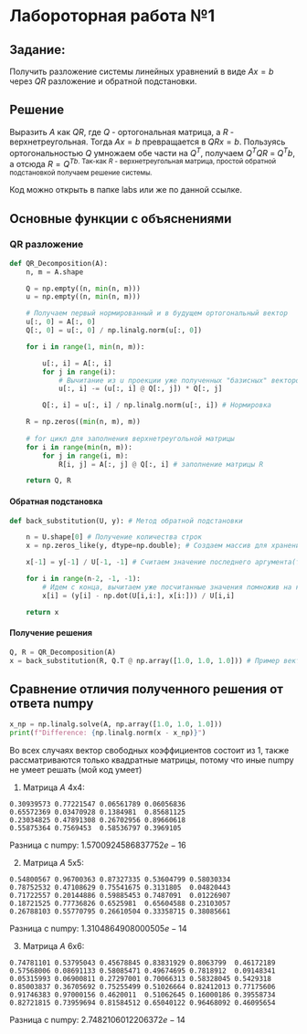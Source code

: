 # Лабороторная работа №1
## Задание:
Получить разложение системы линейных уравнений в виде $Ax = b$ через $QR$ разложение и обратной подстановки.
## Решение
Выразить $A$ как $QR$, где $Q$ - ортогональная матрица, а $R$ - верхнетреугольная. Тогда $Ax = b$ превращается в $QRx = b$. Пользуясь ортогональностью $Q$ умножаем обе части на $Q$<sup>$T$</sup>, 
получаем $Q$<sup>$T$</sup>$QR$ = $Q$<sup>$T$</sup>$b$, а отсюда $R = Q$<sup>$T$</sub>$b$. Так-как $R$ - верхнетреугольная матрица, простой обратной подстановкой получаем решение системы.

Код можно открыть в папке labs или же по данной ссылке.

## Основные функции c объяснениями

### QR разложение
```python
def QR_Decomposition(A):
    n, m = A.shape

    Q = np.empty((n, min(n, m)))
    u = np.empty((n, min(n, m)))

    # Получаем первый нормированный и в будущем ортогональный вектор
    u[:, 0] = A[:, 0] 
    Q[:, 0] = u[:, 0] / np.linalg.norm(u[:, 0])

    for i in range(1, min(n, m)):

        u[:, i] = A[:, i]
        for j in range(i):
            # Вычитание из u проекции уже полученных "базисных" векторов
            u[:, i] -= (u[:, i] @ Q[:, j]) * Q[:, j] 

        Q[:, i] = u[:, i] / np.linalg.norm(u[:, i]) # Нормировка

    R = np.zeros((min(n, m), m))
    
    # for цикл для заполнения верхнетреугольной матрицы
    for i in range(min(n, m)):
        for j in range(i, m):
            R[i, j] = A[:, j] @ Q[:, i] # заполнение матрицы R

    return Q, R
```
#### Обратная подстановка
```python
def back_substitution(U, y): # Метод обратной подстановки

    n = U.shape[0] # Получение количества строк
    x = np.zeros_like(y, dtype=np.double); # Создаем массив для хранения решений

    x[-1] = y[-1] / U[-1, -1] # Считаем значение последнего аргумента(тривиальный случай)

    for i in range(n-2, -1, -1):
        # Идем с конца, вычитаем уже посчитанные значения помножив на коэффициенты, находим очередной элемент
        x[i] = (y[i] - np.dot(U[i,i:], x[i:])) / U[i,i] 

    return x
```

#### Получение решения
```python
Q, R = QR_Decomposition(A)
x = back_substitution(R, Q.T @ np.array([1.0, 1.0, 1.0])) # Пример вектора свободных коэффициентов, он может быть абсолютно другим
```

## Сравнение отличия полученного решения от ответа numpy
```python
x_np = np.linalg.solve(A, np.array([1.0, 1.0, 1.0]))
print(f"Difference: {np.linalg.norm(x - x_np)}")
```
Во всех случаях вектор свободных коэффициентов состоит из 1, также рассматриваются только квадратные матрицы, потому что иные numpy не умеет решать (мой код умеет)

1) Матрица $А$ 4x4:
```
0.30939573 0.77221547 0.06561789 0.06056836
0.65572369 0.03470928 0.1384981  0.85681125
0.23034825 0.47891308 0.26702956 0.89660618
0.55875364 0.7569453  0.58536797 0.3969105 
```

Разница с numpy: $1.5700924586837752e-16$

2) Матрица $A$ 5x5:
```
0.54800567 0.96700363 0.87327335 0.53604799 0.58030334
0.78752532 0.47108629 0.75541675 0.3131805  0.04820443
0.71722557 0.20144886 0.59885453 0.7487091  0.01226907
0.18721525 0.77736826 0.6525981  0.65604588 0.23103057
0.26788103 0.55770795 0.26610504 0.33358715 0.38085661
```
Разница с numpy: $1.3104864908000505e-14$

3) Матрица $A$ 6x6:
```
0.74781101 0.53795043 0.45678845 0.83831929 0.8063799  0.46172189
0.57568006 0.08691133 0.58085471 0.49674695 0.7818912  0.09148341
0.05315993 0.06900811 0.27297001 0.70066313 0.58328045 0.5429318 
0.85003837 0.36705692 0.75255499 0.51026664 0.82412013 0.77175606
0.91746383 0.97000156 0.4620011  0.51062645 0.16000186 0.39558734
0.82721815 0.73959694 0.81584512 0.65040122 0.96468092 0.46095654
```

Разница с numpy: $2.7482106012206372e-14$

